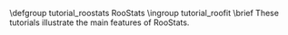 \defgroup tutorial_roostats RooStats
\ingroup tutorial_roofit
\brief These tutorials illustrate the main features of RooStats.

